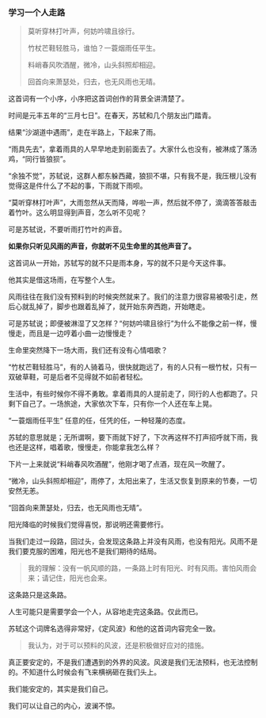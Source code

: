 ### 学习一个人走路

>莫听穿林打叶声，何妨吟啸且徐行。
>
>竹杖芒鞋轻胜马，谁怕？一蓑烟雨任平生。
>
>料峭春风吹酒醒，微冷，山头斜照却相迎。
>
>回首向来萧瑟处，归去，也无风雨也无晴。

这首词有一个小序，小序把这首词创作的背景全讲清楚了。

时间是元丰五年的“三月七日”。在春天，苏轼和几个朋友出门踏青。

结果“沙湖道中遇雨”，走在半路上，下起来了雨。

“雨具先去”，拿着雨具的人早早地走到前面去了。大家什么也没有，被淋成了落汤鸡，“同行皆狼狈”。

“余独不觉”，苏轼说，这群人都东躲西藏，狼狈不堪，只有我不是，我压根儿没有觉得这是件什么了不起的事，下雨就下雨呗。

“莫听穿林打叶声”，大雨忽然从天而降，哗啦一声，然后就不停了，滴滴答答敲击着竹叶。这么明显得到声音，怎么听不见呢？

可是苏轼说，不要听雨打竹叶的声音。

**如果你只听见风雨的声音，你就听不见生命里的其他声音了。**

这首词从一开始，苏轼写的就不只是雨本身，写的就不只是今天这件事。

他其实是借这场雨，在写整个人生。

风雨往往在我们没有预料到的时候突然就来了。我们的注意力很容易被吸引走，然后心就乱掉了，脚步也跟着乱掉了，就开始东奔西跑，开始瞎走。

可是苏轼说；即便被淋湿了又怎样？“何妨吟啸且徐行”为什么不能像之前一样，慢慢走，而且是一边哼着小曲一边慢慢走？

生命里突然降下一场大雨，我们还有没有心情唱歌？

“竹杖芒鞋轻胜马”，有的人骑着马，很快就跑远了，有的人只有一根竹杖，只有一双破草鞋，可是后者不见得就不如前者轻松。

生活中，有些时候你不得不勇敢。拿着雨具的人提前走了，同行的人也都跑了。只剩下自己了。一场旅途，大家依次下车，只有你一个人还在车上晃。

“一蓑烟雨任平生” 任意的任，任凭的任，一种轻蔑的态度。

苏轼的意思就是；无所谓啊，要下雨就下好了，下次再这样不打声招呼就下雨，我也还是这样，唱着歌，慢慢走，你能拿我怎么样？

下片一上来就说“料峭春风吹酒醒”，他刚才喝了点酒，现在风一吹醒了。

“微冷，山头斜照却相迎”，雨停了，太阳出来了，生活又恢复到原来的节奏，一切安然无恙。

“回首向来萧瑟处，归去，也无风雨也无晴”。

阳光降临的时候我们觉得喜悦，那说明还需要修行。

当我们走过一段路，回过头，会发现这条路上并没有风雨，也没有阳光。风雨不是我们要克服的困难，阳光也不是我们期待的结局。

>我的理解：没有一帆风顺的路，一条路上时有阳光、时有风雨。害怕风雨会来；请记住，阳光也会来。

这条路只是这条路。

人生可能只是需要学会一个人，从容地走完这条路。仅此而已。

苏轼这个词牌名选得非常好，《定风波》和他的这首词内容完全一致。

> 我认为，对于可以预料的风波，还是积极做好应对的措施。

真正要安定的，不是我们遭遇到的外界的风波。风波是我们无法预料，也无法控制的。不知道什么时候会有飞来横祸砸在我们头上。

我们能安定的，其实是我们自己。

我们可以让自己的内心，波澜不惊。